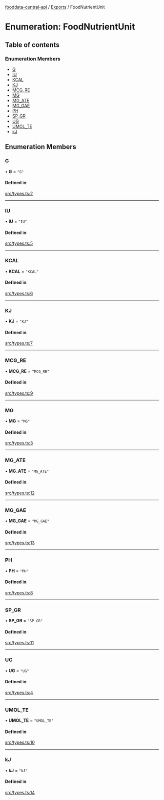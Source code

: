 [fooddata-central-api](../README.md) / [Exports](../modules.md) / FoodNutrientUnit

# Enumeration: FoodNutrientUnit

## Table of contents

### Enumeration Members

- [G](FoodNutrientUnit.md#g)
- [IU](FoodNutrientUnit.md#iu)
- [KCAL](FoodNutrientUnit.md#kcal)
- [KJ](FoodNutrientUnit.md#kj)
- [MCG\_RE](FoodNutrientUnit.md#mcg_re)
- [MG](FoodNutrientUnit.md#mg)
- [MG\_ATE](FoodNutrientUnit.md#mg_ate)
- [MG\_GAE](FoodNutrientUnit.md#mg_gae)
- [PH](FoodNutrientUnit.md#ph)
- [SP\_GR](FoodNutrientUnit.md#sp_gr)
- [UG](FoodNutrientUnit.md#ug)
- [UMOL\_TE](FoodNutrientUnit.md#umol_te)
- [kJ](FoodNutrientUnit.md#kj-1)

## Enumeration Members

### G

• **G** = ``"G"``

#### Defined in

[src/types.ts:2](https://github.com/inji-gg/fooddata-central-api/blob/2c5a8c7/src/types.ts#L2)

___

### IU

• **IU** = ``"IU"``

#### Defined in

[src/types.ts:5](https://github.com/inji-gg/fooddata-central-api/blob/2c5a8c7/src/types.ts#L5)

___

### KCAL

• **KCAL** = ``"KCAL"``

#### Defined in

[src/types.ts:6](https://github.com/inji-gg/fooddata-central-api/blob/2c5a8c7/src/types.ts#L6)

___

### KJ

• **KJ** = ``"KJ"``

#### Defined in

[src/types.ts:7](https://github.com/inji-gg/fooddata-central-api/blob/2c5a8c7/src/types.ts#L7)

___

### MCG\_RE

• **MCG\_RE** = ``"MCG_RE"``

#### Defined in

[src/types.ts:9](https://github.com/inji-gg/fooddata-central-api/blob/2c5a8c7/src/types.ts#L9)

___

### MG

• **MG** = ``"MG"``

#### Defined in

[src/types.ts:3](https://github.com/inji-gg/fooddata-central-api/blob/2c5a8c7/src/types.ts#L3)

___

### MG\_ATE

• **MG\_ATE** = ``"MG_ATE"``

#### Defined in

[src/types.ts:12](https://github.com/inji-gg/fooddata-central-api/blob/2c5a8c7/src/types.ts#L12)

___

### MG\_GAE

• **MG\_GAE** = ``"MG_GAE"``

#### Defined in

[src/types.ts:13](https://github.com/inji-gg/fooddata-central-api/blob/2c5a8c7/src/types.ts#L13)

___

### PH

• **PH** = ``"PH"``

#### Defined in

[src/types.ts:8](https://github.com/inji-gg/fooddata-central-api/blob/2c5a8c7/src/types.ts#L8)

___

### SP\_GR

• **SP\_GR** = ``"SP_GR"``

#### Defined in

[src/types.ts:11](https://github.com/inji-gg/fooddata-central-api/blob/2c5a8c7/src/types.ts#L11)

___

### UG

• **UG** = ``"UG"``

#### Defined in

[src/types.ts:4](https://github.com/inji-gg/fooddata-central-api/blob/2c5a8c7/src/types.ts#L4)

___

### UMOL\_TE

• **UMOL\_TE** = ``"UMOL_TE"``

#### Defined in

[src/types.ts:10](https://github.com/inji-gg/fooddata-central-api/blob/2c5a8c7/src/types.ts#L10)

___

### kJ

• **kJ** = ``"kJ"``

#### Defined in

[src/types.ts:14](https://github.com/inji-gg/fooddata-central-api/blob/2c5a8c7/src/types.ts#L14)
